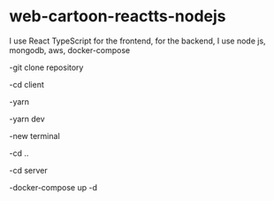 # web-cartoon-reactts-nodejs

I use React TypeScript for the frontend, for the backend, I use node js, mongodb, aws, docker-compose

-git clone repository

-cd client

-yarn 

-yarn dev

-new terminal

-cd ..

-cd server

-docker-compose up -d


